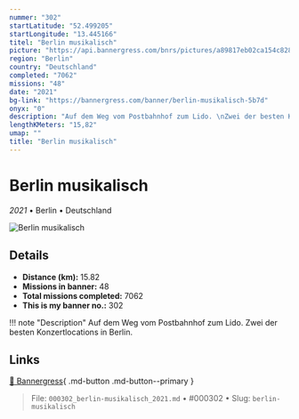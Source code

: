 ```yaml
---
nummer: "302"
startLatitude: "52.499205"
startLongitude: "13.445166"
titel: "Berlin musikalisch"
picture: "https://api.bannergress.com/bnrs/pictures/a89817eb02ca154c8288464ef5510dc1"
region: "Berlin"
country: "Deutschland"
completed: "7062"
missions: "48"
date: "2021"
bg-link: "https://bannergress.com/banner/berlin-musikalisch-5b7d"
onyx: "0"
description: "Auf dem Weg vom Postbahnhof zum Lido. \nZwei der besten Konzertlocations in Berlin."
lengthKMeters: "15,82"
umap: ""
title: "Berlin musikalisch"
---
```

# Berlin musikalisch

*2021* • Berlin • Deutschland

![Berlin musikalisch](https://api.bannergress.com/bnrs/pictures/a89817eb02ca154c8288464ef5510dc1)

## Details
- **Distance (km):** 15.82
- **Missions in banner:** 48
- **Total missions completed:** 7062
- **This is my banner no.:** 302


!!! note "Description"
    Auf dem Weg vom Postbahnhof zum Lido. 
Zwei der besten Konzertlocations in Berlin.



## Links
[🔗 Bannergress](https://bannergress.com/banner/berlin-musikalisch-5b7d){ .md-button .md-button--primary }



> File: `000302_berlin-musikalisch_2021.md` • #000302 • Slug: `berlin-musikalisch`

